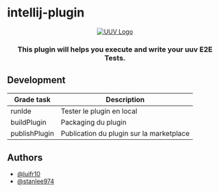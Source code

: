 # intellij-plugin
<p align="center">  
<a href="https://e2e-test-quest.github.io/uuv/">  
<picture>  
<img alt="UUV Logo" src="https://e2e-test-quest.github.io/uuv/img/uuv.png">  
</picture>  
</a>  
</p>   

<h3 align="center">  
This plugin will helps you execute and write your uuv E2E Tests.  
</h3>  

## Development
| Grade task    | Description                              |
|---------------|------------------------------------------|
| runIde        | Tester le plugin en local                |
| buildPlugin   | Packaging du plugin                      |
| publishPlugin | Publication du plugin sur la marketplace |

## Authors

- [@luifr10](https://github.com/luifr10)
- [@stanlee974](https://github.com/stanlee974)
